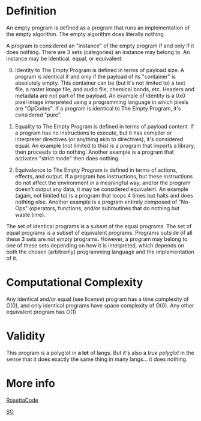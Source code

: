 # Definition
An empty program is defined as a program that runs an implementation of the empty algorithm. The empty algorithm does literally nothing.

A program is considered an "instance" of the empty program if and only if it does nothing. There are 3 sets (categories) an instance may belong to. An instance may be identical, equal, or equivalent:

0. Identity to The Empty Program is defined in terms of payload size. A program is identical if and only if the payload of its "container" is absolutely empty. This container can be (but it's not limited to) a text file, a raster image file, and audio file, chemical bonds, etc. Headers and metadata are not part of the payload. An example of identity is a 0x0 pixel image interpreted using a programming language in which pixels are "OpCodes". If a program is identical to The Empty Program, it's considered "pure".

1. Equality to The Empty Program is defined in terms of payload content. If a program has no instructions to execute, but it has compiler or interpreter directives (or anything akin to directives), it's considered equal. An example (not limited to this) is a program that imports a library, then proceeds to do nothing. Another example is a program that activates "strict mode" then does nothing.

2. Equivalence to The Empty Program is defined in terms of actions, effects, and output. If a program has instructions, but these instructions do not affect the environment in a meaningful way, and/or the program doesn't output any data, it may be considered equivalent. An example (again, not limited to) is a program that loops 4 times but halts and does nothing else. Another example is a program entirely composed of "No-Ops" (operators, functions, and/or subroutines that do nothing but waste time).

The set of identical programs is a subset of the equal programs. The set of equal programs is a subset of equivalent programs.
Programs outside of all these 3 sets are not empty programs. However, a program may belong to one of these sets depending on how it is interpreted, which depends on both the chosen (arbitrarily) programming language and the implementation of it.

# Computational Complexity
Any identical and/or equal (see license) program has a time complexity of O(0), and only identical programs have space complexity of O(0). Any other equivalent program has O(1)

# Validity
This program is a polyglot in **a lot** of langs. But it's also a *true polyglot* in the sense that it does exactly the same thing in many langs... it does nothing.

# More info
[RosettaCode](https://www.rosettacode.org/wiki/Empty_program)

[SO](https://stackoverflow.com/questions/3209139/is-the-time-complexity-of-the-empty-algorithm-o0)
